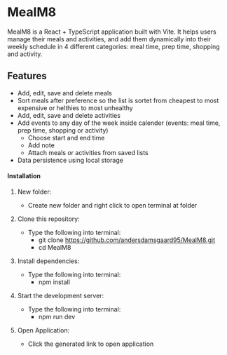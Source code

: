 # MealM8

MealM8 is a React + TypeScript application built with Vite. 
It helps users manage their meals and activities, and add them dynamically into their weekly schedule in 4 different categories: meal time, prep time, shopping and activity.

## Features
- Add, edit, save and delete meals
- Sort meals after preference so the list is sortet from cheapest to most expensive or helthies to most unhealthy 
- Add, edit, save and delete activities
- Add events to any day of the week inside calender (events: meal time, prep time, shopping or activity)
  - Choose start and end time
  - Add note
  - Attach meals or activities from saved lists
- Data persistence using local storage

#### Installation
1. New folder:
   - Create new folder and right click to open terminal at folder

2. Clone this repository:
   - Type the following into terminal:
     - git clone https://github.com/andersdamsgaard95/MealM8.git
     - cd MealM8

3. Install dependencies:
   - Type the following into terminal:
     - npm install

4. Start the development server:
   - Type the following into terminal:
     - npm run dev

5. Open Application:
   - Click the generated link to open application
